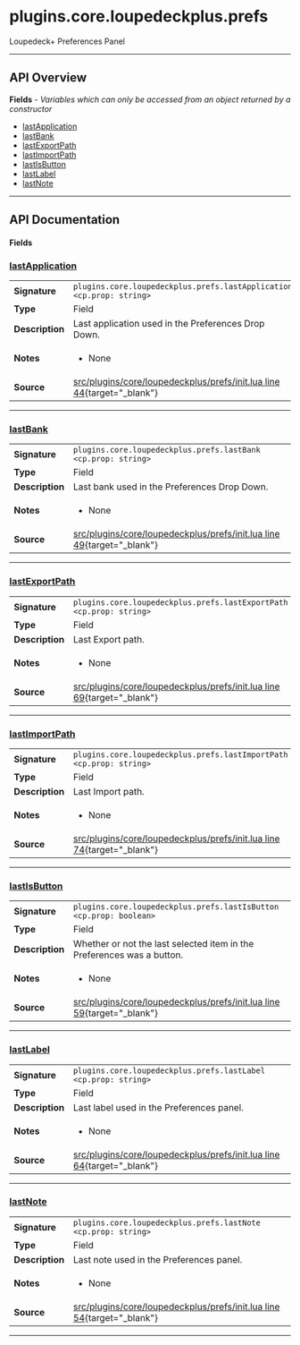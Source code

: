 # plugins.core.loupedeckplus.prefs

Loupedeck+ Preferences Panel

---

## API Overview
**Fields** - _Variables which can only be accessed from an object returned by a constructor_
 * [lastApplication](#lastapplication)
 * [lastBank](#lastbank)
 * [lastExportPath](#lastexportpath)
 * [lastImportPath](#lastimportpath)
 * [lastIsButton](#lastisbutton)
 * [lastLabel](#lastlabel)
 * [lastNote](#lastnote)


---

## API Documentation

#### Fields


### [lastApplication](#lastapplication)

|                                             |                                                                                     |
| --------------------------------------------|-------------------------------------------------------------------------------------|
| **Signature**                               | `plugins.core.loupedeckplus.prefs.lastApplication <cp.prop: string>`                                                                    |
| **Type**                                    | Field                                                                     |
| **Description**                             | Last application used in the Preferences Drop Down.                                                                     |
| **Notes**                                   | <ul><li>None</li></ul> |
| **Source**                                  | [src/plugins/core/loupedeckplus/prefs/init.lua line 44](https://github.com/CommandPost/CommandPost/blob/develop/src/plugins/core/loupedeckplus/prefs/init.lua#L44){target="_blank"} |

---


### [lastBank](#lastbank)

|                                             |                                                                                     |
| --------------------------------------------|-------------------------------------------------------------------------------------|
| **Signature**                               | `plugins.core.loupedeckplus.prefs.lastBank <cp.prop: string>`                                                                    |
| **Type**                                    | Field                                                                     |
| **Description**                             | Last bank used in the Preferences Drop Down.                                                                     |
| **Notes**                                   | <ul><li>None</li></ul> |
| **Source**                                  | [src/plugins/core/loupedeckplus/prefs/init.lua line 49](https://github.com/CommandPost/CommandPost/blob/develop/src/plugins/core/loupedeckplus/prefs/init.lua#L49){target="_blank"} |

---


### [lastExportPath](#lastexportpath)

|                                             |                                                                                     |
| --------------------------------------------|-------------------------------------------------------------------------------------|
| **Signature**                               | `plugins.core.loupedeckplus.prefs.lastExportPath <cp.prop: string>`                                                                    |
| **Type**                                    | Field                                                                     |
| **Description**                             | Last Export path.                                                                     |
| **Notes**                                   | <ul><li>None</li></ul> |
| **Source**                                  | [src/plugins/core/loupedeckplus/prefs/init.lua line 69](https://github.com/CommandPost/CommandPost/blob/develop/src/plugins/core/loupedeckplus/prefs/init.lua#L69){target="_blank"} |

---


### [lastImportPath](#lastimportpath)

|                                             |                                                                                     |
| --------------------------------------------|-------------------------------------------------------------------------------------|
| **Signature**                               | `plugins.core.loupedeckplus.prefs.lastImportPath <cp.prop: string>`                                                                    |
| **Type**                                    | Field                                                                     |
| **Description**                             | Last Import path.                                                                     |
| **Notes**                                   | <ul><li>None</li></ul> |
| **Source**                                  | [src/plugins/core/loupedeckplus/prefs/init.lua line 74](https://github.com/CommandPost/CommandPost/blob/develop/src/plugins/core/loupedeckplus/prefs/init.lua#L74){target="_blank"} |

---


### [lastIsButton](#lastisbutton)

|                                             |                                                                                     |
| --------------------------------------------|-------------------------------------------------------------------------------------|
| **Signature**                               | `plugins.core.loupedeckplus.prefs.lastIsButton <cp.prop: boolean>`                                                                    |
| **Type**                                    | Field                                                                     |
| **Description**                             | Whether or not the last selected item in the Preferences was a button.                                                                     |
| **Notes**                                   | <ul><li>None</li></ul> |
| **Source**                                  | [src/plugins/core/loupedeckplus/prefs/init.lua line 59](https://github.com/CommandPost/CommandPost/blob/develop/src/plugins/core/loupedeckplus/prefs/init.lua#L59){target="_blank"} |

---


### [lastLabel](#lastlabel)

|                                             |                                                                                     |
| --------------------------------------------|-------------------------------------------------------------------------------------|
| **Signature**                               | `plugins.core.loupedeckplus.prefs.lastLabel <cp.prop: string>`                                                                    |
| **Type**                                    | Field                                                                     |
| **Description**                             | Last label used in the Preferences panel.                                                                     |
| **Notes**                                   | <ul><li>None</li></ul> |
| **Source**                                  | [src/plugins/core/loupedeckplus/prefs/init.lua line 64](https://github.com/CommandPost/CommandPost/blob/develop/src/plugins/core/loupedeckplus/prefs/init.lua#L64){target="_blank"} |

---


### [lastNote](#lastnote)

|                                             |                                                                                     |
| --------------------------------------------|-------------------------------------------------------------------------------------|
| **Signature**                               | `plugins.core.loupedeckplus.prefs.lastNote <cp.prop: string>`                                                                    |
| **Type**                                    | Field                                                                     |
| **Description**                             | Last note used in the Preferences panel.                                                                     |
| **Notes**                                   | <ul><li>None</li></ul> |
| **Source**                                  | [src/plugins/core/loupedeckplus/prefs/init.lua line 54](https://github.com/CommandPost/CommandPost/blob/develop/src/plugins/core/loupedeckplus/prefs/init.lua#L54){target="_blank"} |

---

